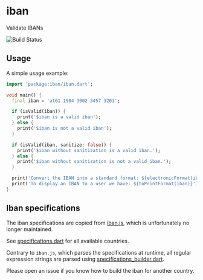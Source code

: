 # iban

Validate IBANs

![Build Status](https://travis-ci.org/close2/iban.svg?branch=master)
## Usage

A simple usage example:

```dart
import 'package:iban/iban.dart';

void main() {
  final iban = 'at61 1904 3002 3457 3201';

  if (isValid(iban)) {
    print('$iban is a valid iban');
  } else {
    print('$iban is not a valid iban');
  }

  if (isValid(iban, sanitize: false)) {
    print('$iban without sanitization is a valid iban.');
  } else {
    print('$iban without sanitization is not a valid iban.');
  }

  print('Convert the IBAN into a standard format: ${electronicFormat(iban)}');
  print('To display an IBAN to a user we have: ${toPrintFormat(iban)}');
}
```

## Iban specifications

The iban specifications are copied from [iban.js](https://github.com/arhs/iban.js/blob/master/iban.js), which is unfortunately no longer maintained.

See [specifications.dart](tool/specifications.dart) for all available countries.


Contrary to `iban.js`, which parses the specifications at runtime, all regular expression
strings are parsed using [specifications_builder.dart](tool/specifications_builder.dart).


Please open an issue if you know how to build the iban for another country.



